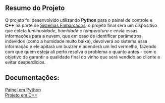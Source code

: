 ## Resumo do Projeto
O projeto foi desenvolvido utilizando **Python** para o painel de controle e **C++** na parte de <a href="http://www.uel.br/pos/ese/?page_id=27" target="_blank">Sistemas Embarcados</a>, o projeto final será um dispositivo que coleta *luminosidade*, *humidade* e *temperatura* e envia essas informações para a nuvem, que em caso de identificar parâmetros indevidos (como a humidade muito baixa), devolverá ao sistema essa informação e ele apitará um buzzer e acenderá um led vermelho, fazendo com que quem esteja ali perto resolva o problema o quanto antes - com o objetivo de garantir a qualidade final do vinho que será vendido ao cliente e evitar desperdícios.

## Documentações:
[Painel em Python](https://github.com/leonardorscarpitta/esp32-panel/tree/main/panel) <br>
[Projeto em C++](https://github.com/leonardorscarpitta/esp32-panel/tree/main/project)